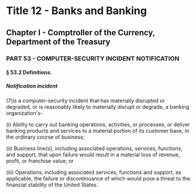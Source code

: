 
# Title 12 - Banks and Banking
## Chapter I - Comptroller of the Currency, Department of the Treasury
### PART 53 - COMPUTER-SECURITY INCIDENT NOTIFICATION
#### § 53.2 Definitions.
##### Notification incident

(7)is a computer-security incident that has materially disrupted or degraded, or is reasonably likely to materially disrupt or degrade, a banking organization's-

(i) Ability to carry out banking operations, activities, or processes, or deliver banking products and services to a material portion of its customer base, in the ordinary course of business;

(ii) Business line(s), including associated operations, services, functions, and support, that upon failure would result in a material loss of revenue, profit, or franchise value; or

(iii) Operations, including associated services, functions and support, as applicable, the failure or discontinuance of which would pose a threat to the financial stability of the United States.
